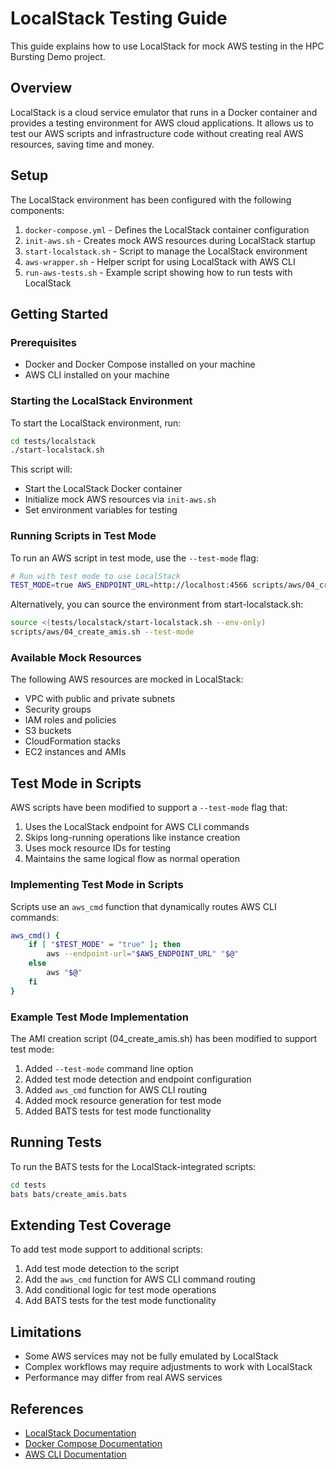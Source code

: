 # LocalStack Testing Guide

This guide explains how to use LocalStack for mock AWS testing in the HPC Bursting Demo project.

## Overview

LocalStack is a cloud service emulator that runs in a Docker container and provides a testing environment for AWS cloud applications. It allows us to test our AWS scripts and infrastructure code without creating real AWS resources, saving time and money.

## Setup

The LocalStack environment has been configured with the following components:

1. `docker-compose.yml` - Defines the LocalStack container configuration
2. `init-aws.sh` - Creates mock AWS resources during LocalStack startup
3. `start-localstack.sh` - Script to manage the LocalStack environment
4. `aws-wrapper.sh` - Helper script for using LocalStack with AWS CLI
5. `run-aws-tests.sh` - Example script showing how to run tests with LocalStack

## Getting Started

### Prerequisites

- Docker and Docker Compose installed on your machine
- AWS CLI installed on your machine

### Starting the LocalStack Environment

To start the LocalStack environment, run:

```bash
cd tests/localstack
./start-localstack.sh
```

This script will:
- Start the LocalStack Docker container
- Initialize mock AWS resources via `init-aws.sh`
- Set environment variables for testing

### Running Scripts in Test Mode

To run an AWS script in test mode, use the `--test-mode` flag:

```bash
# Run with test mode to use LocalStack
TEST_MODE=true AWS_ENDPOINT_URL=http://localhost:4566 scripts/aws/04_create_amis.sh --test-mode
```

Alternatively, you can source the environment from start-localstack.sh:

```bash
source <(tests/localstack/start-localstack.sh --env-only)
scripts/aws/04_create_amis.sh --test-mode
```

### Available Mock Resources

The following AWS resources are mocked in LocalStack:

- VPC with public and private subnets
- Security groups
- IAM roles and policies
- S3 buckets
- CloudFormation stacks
- EC2 instances and AMIs

## Test Mode in Scripts

AWS scripts have been modified to support a `--test-mode` flag that:

1. Uses the LocalStack endpoint for AWS CLI commands
2. Skips long-running operations like instance creation
3. Uses mock resource IDs for testing
4. Maintains the same logical flow as normal operation

### Implementing Test Mode in Scripts

Scripts use an `aws_cmd` function that dynamically routes AWS CLI commands:

```bash
aws_cmd() {
    if [ "$TEST_MODE" = "true" ]; then
        aws --endpoint-url="$AWS_ENDPOINT_URL" "$@"
    else
        aws "$@"
    fi
}
```

### Example Test Mode Implementation

The AMI creation script (04_create_amis.sh) has been modified to support test mode:

1. Added `--test-mode` command line option
2. Added test mode detection and endpoint configuration
3. Added `aws_cmd` function for AWS CLI routing
4. Added mock resource generation for test mode
5. Added BATS tests for test mode functionality

## Running Tests

To run the BATS tests for the LocalStack-integrated scripts:

```bash
cd tests
bats bats/create_amis.bats
```

## Extending Test Coverage

To add test mode support to additional scripts:

1. Add test mode detection to the script
2. Add the `aws_cmd` function for AWS CLI command routing 
3. Add conditional logic for test mode operations
4. Add BATS tests for the test mode functionality

## Limitations

- Some AWS services may not be fully emulated by LocalStack
- Complex workflows may require adjustments to work with LocalStack
- Performance may differ from real AWS services

## References

- [LocalStack Documentation](https://docs.localstack.cloud/overview/)
- [Docker Compose Documentation](https://docs.docker.com/compose/)
- [AWS CLI Documentation](https://docs.aws.amazon.com/cli/latest/reference/)